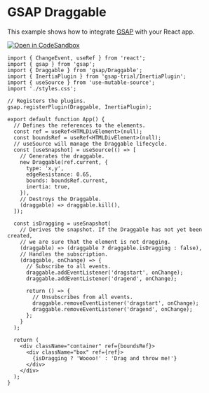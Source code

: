 # GSAP Draggable

This example shows how to integrate [GSAP](https://greensock.com/gsap/) with your React app.

[![Open in CodeSandbox](https://img.shields.io/badge/Open_in_CodeSandbox-3178C6?style=for-the-badge&logo=CodeSandbox&color=black&labelColor=black)](https://codesandbox.io/s/use-mutable-source-gsap-draggable-rburjl?file=/src/App.tsx)

```tsx
import { ChangeEvent, useRef } from 'react';
import { gsap } from 'gsap';
import { Draggable } from 'gsap/Draggable';
import { InertiaPlugin } from 'gsap-trial/InertiaPlugin';
import { useSource } from 'use-mutable-source';
import './styles.css';

// Registers the plugins.
gsap.registerPlugin(Draggable, InertiaPlugin);

export default function App() {
  // Defines the references to the elements.
  const ref = useRef<HTMLDivElement>(null);
  const boundsRef = useRef<HTMLDivElement>(null);
  // useSource will manage the Draggable lifecycle.
  const [useSnapshot] = useSource(() => [
    // Generates the draggable.
    new Draggable(ref.current, {
      type: 'x,y',
      edgeResistance: 0.65,
      bounds: boundsRef.current,
      inertia: true,
    }),
    // Destroys the Draggable.
    (draggable) => draggable.kill(),
  ]);

  const isDragging = useSnapshot(
    // Derives the snapshot. If the Draggable has not yet been created,
    // we are sure that the element is not dragging.
    (draggable) => (draggable ? draggable.isDragging : false),
    // Handles the subscription.
    (draggable, onChange) => {
      // Subscribe to all events.
      draggable.addEventListener('dragstart', onChange);
      draggable.addEventListener('dragend', onChange);

      return () => {
        // Unsubscribes from all events.
        draggable.removeEventListener('dragstart', onChange);
        draggable.removeEventListener('dragend', onChange);
      };
    }
  );

  return (
    <div className="container" ref={boundsRef}>
      <div className="box" ref={ref}>
        {isDragging ? 'Woooo!' : 'Drag and throw me!'}
      </div>
    </div>
  );
}
```
